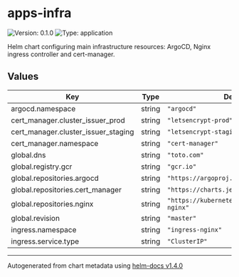 # apps-infra

![Version: 0.1.0](https://img.shields.io/badge/Version-0.1.0-informational?style=flat-square) ![Type: application](https://img.shields.io/badge/Type-application-informational?style=flat-square)

Helm chart configuring main infrastructure resources: ArgoCD, Nginx ingress controller and cert-manager.

## Values

| Key | Type | Default | Description |
|-----|------|---------|-------------|
| argocd.namespace | string | `"argocd"` |  |
| cert_manager.cluster_issuer_prod | string | `"letsencrypt-prod"` |  |
| cert_manager.cluster_issuer_staging | string | `"letsencrypt-staging"` |  |
| cert_manager.namespace | string | `"cert-manager"` |  |
| global.dns | string | `"toto.com"` |  |
| global.registry.gcr | string | `"gcr.io"` |  |
| global.repositories.argocd | string | `"https://argoproj.github.io/argo-helm"` |  |
| global.repositories.cert_manager | string | `"https://charts.jetstack.io"` |  |
| global.repositories.nginx | string | `"https://kubernetes.github.io/ingress-nginx"` |  |
| global.revision | string | `"master"` |  |
| ingress.namespace | string | `"ingress-nginx"` |  |
| ingress.service.type | string | `"ClusterIP"` |  |

----------------------------------------------
Autogenerated from chart metadata using [helm-docs v1.4.0](https://github.com/norwoodj/helm-docs/releases/v1.4.0)
